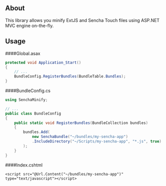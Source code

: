 ## About

This library allows you minify ExtJS and Sencha Touch files using ASP.NET MVC engine on-the-fly.

## Usage

####Global.asax
```c#
protected void Application_Start()
{
    // ...
    BundleConfig.RegisterBundles(BundleTable.Bundles);
}
```


####BundleConfig.cs
```c#
using SenchaMinify;

// ...
public class BundleConfig
{
    public static void RegisterBundles(BundleCollection bundles)
    {
        bundles.Add(
            new SenchaBundle("~/bundles/my-sencha-app")
            .IncludeDirectory("~/Scripts/my-sencha-app", "*.js", true)
        );
    }
}

```


####Index.cshtml
```razor
<script src="@Url.Content("~/bundles/my-sencha-app")" type="text/javascript"></script>
```

